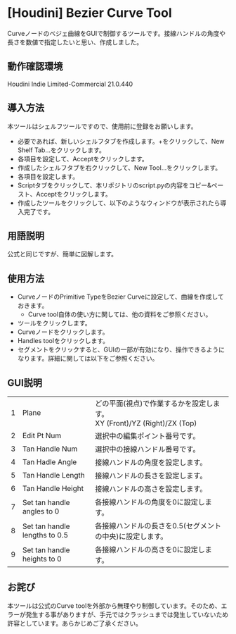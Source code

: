 # [Houdini] Bezier Curve Tool
Curveノードのベジェ曲線をGUIで制御するツールです。接線ハンドルの角度や長さを数値で指定したいと思い、作成しました。
## 動作確認環境
Houdini Indie Limited-Commercial 21.0.440
## 導入方法
本ツールはシェルフツールですので、使用前に登録をお願いします。
- 必要であれば、新しいシェルフタブを作成します。+をクリックして、New Shelf Tab...をクリックします。
- 各項目を設定して、Acceptをクリックします。
- 作成したシェルフタブを右クリックして、New Tool...をクリックします。
- 各項目を設定します。
- Scriptタブをクリックして、本リポジトリのscript.pyの内容をコピー&ペースト、Acceptをクリックします。
- 作成したツールをクリックして、以下のようなウィンドウが表示されたら導入完了です。
## 用語説明
公式と同じですが、簡単に図解します。
## 使用方法
- CurveノードのPrimitive TypeをBezier Curveに設定して、曲線を作成しておきます。
    - Curve tool自体の使い方に関しては、他の資料をご参照ください。
- ツールをクリックします。
- Curveノードをクリックします。
- Handles toolをクリックします。
- セグメントをクリックすると、GUIの一部が有効になり、操作できるようになります。詳細に関しては以下をご参照ください。
## GUI説明
| | | |
| - | - | - |
| 1 | Plane | どの平面(視点)で作業するかを設定します。<br>XY (Front)/YZ (Right)/ZX (Top) |
| 2 | Edit Pt Num | 選択中の編集ポイント番号です。 |
| 3 | Tan Handle Num | 選択中の接線ハンドル番号です。 |
| 4 | Tan Hadle Angle | 接線ハンドルの角度を設定します。 |
| 5 | Tan Handle Length | 接線ハンドルの長さを設定します。 |
| 6 | Tan Handle Height | 接線ハンドルの高さを設定します。 |
| 7 | Set tan handle angles to 0 | 各接線ハンドルの角度を0に設定します。 |
| 8 | Set tan handle lengths to 0.5 | 各接線ハンドルの長さを0.5(セグメントの中央)に設定します。 |
| 9 | Set tan handle heights to 0 | 各接線ハンドルの高さを0に設定します。 |
## お詫び
本ツールは公式のCurve toolを外部から無理やり制御しています。そのため、エラーが発生する事がありますが、手元ではクラッシュまでは発生していないため許容としています。あらかじめご了承ください。
